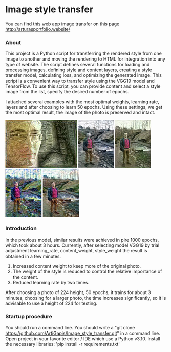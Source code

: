 # Image style transfer

You can find this web app image transfer on this page
http://arturasportfolio.website/

### About
This project is a Python script for transferring the rendered style from one image to 
another and moving the rendering to HTML for integration into any type of website. 
The script defines several functions for loading and processing images, 
defining style and content layers, creating a style transfer model, calculating loss, 
and optimizing the generated image. This script is a convenient way to transfer style 
using the VGG19 model and TensorFlow. To use this script, you can provide content and 
select a style image from the list, specify the desired number of epochs.

I attached several examples with the most optimal weights, learning rate, layers and
after choosing to learn 50 epochs. Using these settings, we get the most optimal result, the image of the photo is preserved and intact.<br/>

<img src="images/cropped_drawing_mod.jpg" height="150" alt=""/>
<img src="images/grey_pencil_style_mod.jpg" height="150" alt=""/>
<img src="images/hole_in_the_stone_mod.jpg" height="150" alt=""/>
<img src="images/van_gogh_style_mod.jpg" height="150" alt=""/>
<img src="images/watercolor_style_mod.jpg" height="150" alt=""/>


### Introduction
In the previous model, similar results were achieved in pire 1000 epochs, which took about 3 hours.
Currently, after selecting model VGG19 by trial adjustment learning_rate, content_weight, style_weight
the result is obtained in a few minutes.
1. Increased content weight to keep more of the original photo.
2. The weight of the style is reduced to control the relative importance of the content.
3. Reduced learning rate by two times.

After choosing a photo of 224 height, 50 epochs, it trains for about 3 minutes, choosing
for a larger photo, the time increases significantly, so it is advisable to use a height of 224 for testing.

### Startup procedure

You should run a command line.
You should write a "git clone https://github.com/ArtiGapis/Image_style_transfer.git" in a command line.
Open project in your favorite editor / IDE which use a Python v3.10.
Install the necessary libraries: 'pip install -r requirements.txt'